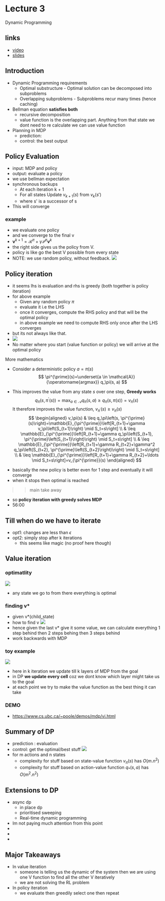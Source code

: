 # Lecture 3

Dynamic Programming 
## links
* [video](https://www.youtube.com/watch?v=Nd1-UUMVfz4&list=PLqYmG7hTraZBiG_XpjnPrSNw-1XQaM_gB&index=5)
* [slides](https://www.davidsilver.uk/wp-content/uploads/2020/03/DP.pdf)

## Introduction
* Dynamic Programming requirements
    * Optimal substructure - Optimal solution can be decomposed into subproblems
    * Overlapping subproblems - Subproblems recur many times (hence caching)
* Bellman equation **satisfies both**
    * recursive decomposition
    * value function is the overlapping part. Anything from that state we dont need to re calculate we can use value function
* Planning in MDP 
    * prediction: 
    * control: the best output

## Policy Evaluation
* input: MDP and policy
* output: evaluate a policy 
* we use bellman expectation
* synchronous backups
    * At each iteration k + 1
    * For all states Update $v_{k+1}(s)$ from $v_k(s')$
    * where s' is a successor of s
* This will converge

### example
* we evaluate one policy 
* and we converge to the final v
* $\mathbf{v}^{k+1}=\mathcal{R}^\pi+\gamma \mathcal{P}^\pi \mathbf{v}^k$
* the right side gives us the policy from V.
* policy is like go the best V possible  from every state
* NOTE: we use random policy, without feedback.
![](./assets/l3_p1.png)

## Policy iteration 
* it seems lhs is evaluation and rhs is greedy (both together is policy iteration)
* for above example
    * Given any random policy $\pi$
    * evaluate it i.e the LHS
    * once it converges, compute the RHS policy and that will be the optimal policy 
    * in above example we need to compute RHS only once after the LHS converges 
* but its not always like that.
* ![](./assets/l3_p2.png)
* No matter where you start (value function or policy) we will arrive at the optimal policy 

More mathematics  

* Consider a deterministic policy $a =\pi (s)$ 
$$
\pi^{\prime}(s)=\underset{a \in \mathcal{A}}{\operatorname{argmax}} q_\pi(s, a)
$$
- This improves the value from any state $s$ over one step, **Greedy works**
$$
q_\pi\left(s, \pi^{\prime}(s)\right)=\max _{a \in \mathcal{A}} q_\pi(s, a) \geq q_\pi(s, \pi(s))=v_\pi(s)
$$
It therefore improves the value function, $v_{\pi^{\prime}}(s) \geq v_\pi(s)$
$$
\begin{aligned}
v_\pi(s) & \leq q_\pi\left(s, \pi^{\prime}(s)\right)=\mathbb{E}_{\pi^{\prime}}\left[R_{t+1}+\gamma v_\pi\left(S_{t+1}\right) \mid S_t=s\right] \\
& \leq \mathbb{E}_{\pi^{\prime}}\left[R_{t+1}+\gamma q_\pi\left(S_{t+1}, \pi^{\prime}\left(S_{t+1}\right)\right) \mid S_t=s\right] \\
& \leq \mathbb{E}_{\pi^{\prime}}\left[R_{t+1}+\gamma R_{t+2}+\gamma^2 q_\pi\left(S_{t+2}, \pi^{\prime}\left(S_{t+2}\right)\right) \mid S_t=s\right] \\
& \leq \mathbb{E}_{\pi^{\prime}}\left[R_{t+1}+\gamma R_{t+2}+\ldots \mid S_t=s\right]=v_{\pi^{\prime}}(s)
\end{aligned}
$$
* basically the new policy is better even for 1 step and eventually it will converge
* when it stops then optimal is reached 
>>main take away
* so **policy iteration with greedy solves MDP**
* 56:00
## Till when do we have to iterate
* opt1: changes are less than $\epsilon$ 
* opt2: simply stop after k iterations
    * this seems like magic (no proof here though) 

## Value iteration
### optimatlity
![](./assets/l3_p3.png)
* any state we go to from there everything is optimal 

### finding v*
* given v*(child_state)
* how to find v
![](./assets/l3_p4.png)
* hence given the last v* give it some value, we can calculate everything 1 step behind then 2 steps behing then 3 steps behind 
* work backwards with MDP

### toy example
![](./assets/l3_p5.png)
* here in k iteration we update till k layers of MDP from the goal
* in DP **we update every cell** coz we dont know which layer might take us to the goal
* at each point we try to make the value function as the best thing it can take

### DEMO
* https://www.cs.ubc.ca/~poole/demos/mdp/vi.html

## Summary of DP
* prediction : evaluation
* control: get the optimal/best stuff
![](./assets/l3_p6.png)
* for m actions and n states
    * complexity for stuff based on state-value function $v_\pi(s)$ has $O(m.n^2)$
    * complexity for stuff based on action-value function $q_*(s,a)$ has $O(m^2.n^2)$

## Extensions to DP
* async dp
    * in place dp
    * prioritised sweeping
    * Real-time dynamic programming
* Im not paying much attention from this point
* 
* 
* 





































## Major Takeaways
* In value iteration
    * someone is telling us the dynamic of the system then we are using one V function to find all the other V iteratively
    * we are not solving the RL problem
* In policy iteration
    * we evaluate then greedily select one then repeat
